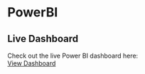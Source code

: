 # PowerBI
## Live Dashboard
Check out the live Power BI dashboard here:  
[View Dashboard](https://app.powerbi.com/links/3DGXPt7Prb?ctid=6cc3b0a4-82e8-4e45-ba00-2e9dd8df8ef6&pbi_source=linkShare)
